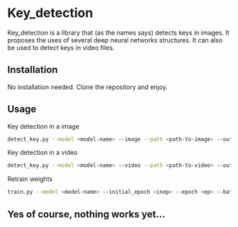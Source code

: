 # Key_detection

Key_detection is a library that (as the names says) detects keys
in images. It proposes the uses of several deep neural networks structures.
It can also be used to detect keys in video files.

## Installation

No installation needed. Clone the repository and enjoy.

## Usage

Key detection in a image 
```bash
detect_key.py --model <model-name> --image --path <path-to-image> --output <path-to-result-image>
```

Key detection in a video
```bash
detect_key.py --model <model-name> --video --path <path-to-video> --output <path-to-result-video>
```

Retrain weights
```bash
train.py --model <model-name> --initial_epoch <inep> --epoch <ep> --batch_size <bsiz> --annotations <path-to-annotations> --classes <path-to-classes> --anchors <path-to-anchors>
```


## Yes of course, nothing works yet...